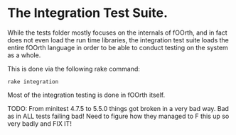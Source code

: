 # The Integration Test Suite.

While the tests folder mostly focuses on the internals of fOOrth, and in fact
does not even load the run time libraries, the integration test suite loads
the entire fOOrth language in order to be able to conduct testing on the
system as a whole.

This is done via the following rake command:

    rake integration

Most of the integration testing is done in fOOrth itself.

TODO: From minitest 4.7.5 to 5.5.0 things got broken in a very bad way. Bad
as in ALL tests failing bad! Need to figure how they managed to F this up
so very badly and FIX IT!
